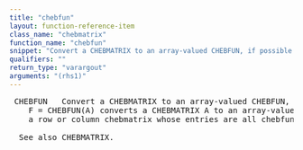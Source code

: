 ```yaml
---
title: "chebfun"
layout: function-reference-item
class_name: "chebmatrix"
function_name: "chebfun"
snippet: "Convert a CHEBMATRIX to an array-valued CHEBFUN, if possible."
qualifiers: ""
return_type: "varargout"
arguments: "(rhs1)"
---
```


<pre class="help-text"> CHEBFUN   Convert a CHEBMATRIX to an array-valued CHEBFUN, if possible. 
    F = CHEBFUN(A) converts a CHEBMATRIX A to an array-valued CHEBFUN F, if A is
    a row or column chebmatrix whose entries are all chebfuns or scalars.
 
  See also CHEBMATRIX.
</pre>